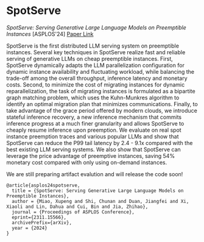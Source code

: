# SpotServe
*SpotServe: Serving Generative Large Language Models on Preemptible Instances* [ASPLOS'24] [Paper Link](https://arxiv.org/abs/2311.15566)

SpotServe is the first distributed LLM serving system on preemptible instances. Several key techniques in SpotServe realize fast and reliable serving of generative LLMs on cheap preemptible instances. First, SpotServe dynamically adapts the LLM parallelization configuration for dynamic instance availability and fluctuating workload, while balancing the trade-off among the overall throughput, inference latency and monetary costs. Second, to minimize the cost of migrating instances for dynamic reparallelization, the task of migrating instances is formulated as a bipartite graph matching problem, which uses the Kuhn-Munkres algorithm to identify an optimal migration plan that minimizes communications. Finally, to take advantage of the grace period offered by modern clouds, we introduce stateful inference recovery, a new inference mechanism that commits inference progress at a much finer granularity and allows SpotServe to cheaply resume inference upon preemption. We evaluate on real spot instance preemption traces and various popular LLMs and show that SpotServe can reduce the P99 tail latency by 2.4 - 9.1x compared with the best existing LLM serving systems. We also show that SpotServe can leverage the price advantage of preemptive instances, saving 54% monetary cost compared with only using on-demand instances.

We are still preparing artifact evalution and will release the code soon!


```
@article{asplos24spotserve,
  title = {SpotServe: Serving Generative Large Language Models on Preemptible Instances},
  author = {Miao, Xupeng and Shi, Chunan and Duan, Jiangfei and Xi, Xiaoli and Lin, Dahua and Cui, Bin and Jia, Zhihao},
  journal = {Proceedings of ASPLOS Conference},
  eprint={2311.15566},
  archivePrefix={arXiv},
  year = {2024}
}
```
